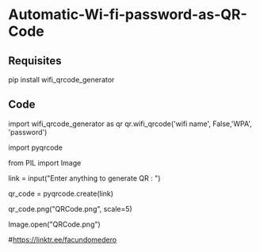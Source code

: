 # Automatic-Wi-fi-password-as-QR-Code

## Requisites
pip install wifi_qrcode_generator

## Code
import wifi_qrcode_generator as qr
qr.wifi_qrcode('wifi name', False,'WPA', 'password')

import pyqrcode

from PIL import Image

link = input("Enter anything to generate QR : ")

qr_code = pyqrcode.create(link)

qr_code.png("QRCode.png", scale=5)

Image.open("QRCode.png")

#https://linktr.ee/facundomedero
